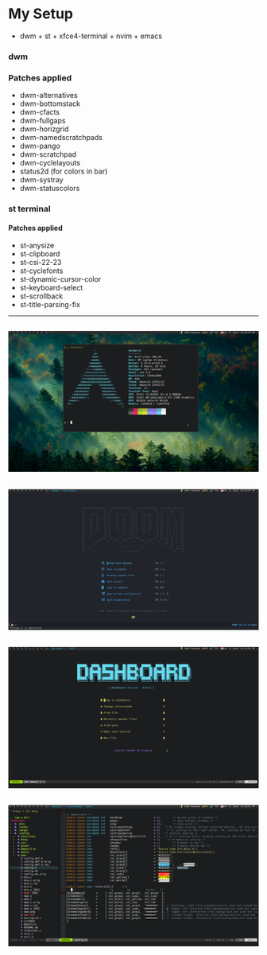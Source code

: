 
# My Setup
- dwm + st + xfce4-terminal + nvim + emacs 


### dwm
### Patches applied
+ dwm-alternatives 
+ dwm-bottomstack
+ dwm-cfacts
+ dwm-fullgaps
+ dwm-horizgrid
+ dwm-namedscratchpads
+ dwm-pango
+ dwm-scratchpad
+ dwm-cyclelayouts
+ status2d (for colors in bar)
+ dwm-systray
+ dwm-statuscolors

### st terminal
#### Patches applied
+ st-anysize
+ st-clipboard
+ st-csi-22-23
+ st-cyclefonts
+ st-dynamic-cursor-color
+ st-keyboard-select
+ st-scrollback
+ st-title-parsing-fix

--------------------------------
![screenshot1](https://raw.githubusercontent.com/amr44-97/Dotfiles/main/dwm-arch.png)
--------------------------------
![screenshot2](https://raw.githubusercontent.com/amr44-97/Dotfiles/main/dwm-emacs.png)
--------------------------------
![screenshot3](https://raw.githubusercontent.com/amr44-97/Dotfiles/main/dwm-neovim.png)
--------------------------------
![screenshot4](https://raw.githubusercontent.com/amr44-97/Dotfiles/main/screenshot4.png)
-------------------------------


